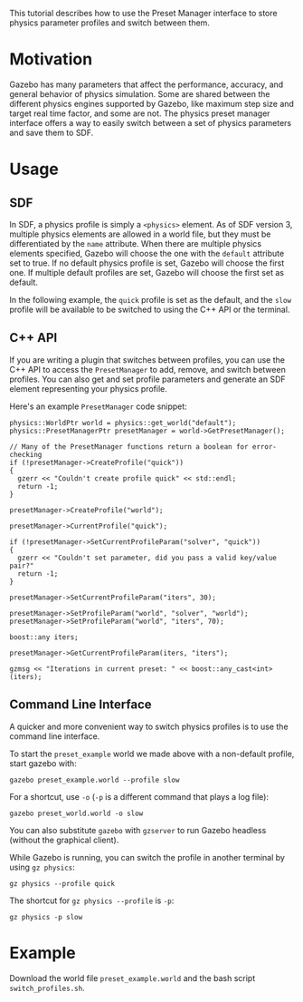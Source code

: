 This tutorial describes how to use the Preset Manager interface to store
physics parameter profiles and switch between them.

# Motivation
Gazebo has many parameters that affect the performance, accuracy, and general
behavior of physics simulation. Some are shared between the different physics
engines supported by Gazebo, like maximum step size and target real time
factor, and some are not. The physics preset manager interface offers a way to
easily switch between a set of physics parameters and save them to SDF.

# Usage

## SDF
In SDF, a physics profile is simply a `<physics>` element. As of SDF version 3,
multiple physics elements are allowed in a world file, but they must be
differentiated by the `name` attribute. When there are multiple physics elements
specified, Gazebo will choose the one with the `default` attribute set to true.
If no default physics profile is set, Gazebo will choose the first one. If
multiple default profiles are set, Gazebo will choose the first set as default.

In the following example, the `quick` profile is set as the default, and the `slow`
profile will be available to be switched to using the C++ API or the terminal.

<include src='https://bitbucket.org/osrf/gazebo_tutorials/raw/51a6ddef47799aba9c7a7347418191be69e02662/preset_manager/files/preset_example.world'/>

## C++ API
If you are writing a plugin that switches between profiles, you can use the C++
API to access the `PresetManager` to add, remove, and switch between profiles.
You can also get and set profile parameters and generate an SDF element
representing your physics profile.

Here's an example `PresetManager` code snippet:

```
physics::WorldPtr world = physics::get_world("default");
physics::PresetManagerPtr presetManager = world->GetPresetManager();

// Many of the PresetManager functions return a boolean for error-checking
if (!presetManager->CreateProfile("quick"))
{
  gzerr << "Couldn't create profile quick" << std::endl;
  return -1;
}

presetManager->CreateProfile("world");

presetManager->CurrentProfile("quick");

if (!presetManager->SetCurrentProfileParam("solver", "quick"))
{
  gzerr << "Couldn't set parameter, did you pass a valid key/value pair?"
  return -1;
}

presetManager->SetCurrentProfileParam("iters", 30);

presetManager->SetProfileParam("world", "solver", "world");
presetManager->SetProfileParam("world", "iters", 70);

boost::any iters;

presetManager->GetCurrentProfileParam(iters, "iters");

gzmsg << "Iterations in current preset: " << boost::any_cast<int>(iters);
```

## Command Line Interface
A quicker and more convenient way to switch physics profiles is to use the
command line interface.

To start the `preset_example` world we made above with a non-default profile,
start gazebo with:

```
gazebo preset_example.world --profile slow
```

For a shortcut, use `-o` (`-p` is a different command that plays a log file):

```
gazebo preset_world.world -o slow
```

You can also substitute `gazebo` with `gzserver` to run Gazebo headless
(without the graphical client).

While Gazebo is running, you can switch the profile in another terminal
by using `gz physics`:

```
gz physics --profile quick
```

The shortcut for `gz physics --profile` is `-p`:

```
gz physics -p slow
```

# Example

Download the world file `preset_example.world` and the bash script
`switch_profiles.sh`.

<include src='https://bitbucket.org/osrf/gazebo_tutorials/raw/51a6ddef47799aba9c7a7347418191be69e02662/preset_manager/files/switch_profiles.sh'/>


